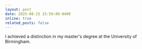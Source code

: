 ```yaml
---
layout: post
date: 2025-08-25 15:59:00-0400
inline: true
related_posts: false
---
```


I achieved a distinction in my master's degree at the University of Birmingham.
